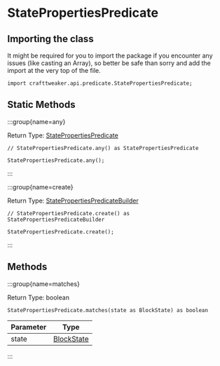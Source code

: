 # StatePropertiesPredicate

## Importing the class

It might be required for you to import the package if you encounter any issues (like casting an Array), so better be safe than sorry and add the import at the very top of the file.
```zenscript
import crafttweaker.api.predicate.StatePropertiesPredicate;
```


## Static Methods

:::group{name=any}

Return Type: [StatePropertiesPredicate](/vanilla/api/predicate/StatePropertiesPredicate)

```zenscript
// StatePropertiesPredicate.any() as StatePropertiesPredicate

StatePropertiesPredicate.any();
```

:::

:::group{name=create}

Return Type: [StatePropertiesPredicateBuilder](/vanilla/api/predicate/builder/StatePropertiesPredicateBuilder)

```zenscript
// StatePropertiesPredicate.create() as StatePropertiesPredicateBuilder

StatePropertiesPredicate.create();
```

:::

## Methods

:::group{name=matches}

Return Type: boolean

```zenscript
StatePropertiesPredicate.matches(state as BlockState) as boolean
```

| Parameter |                    Type                     |
|-----------|---------------------------------------------|
| state     | [BlockState](/vanilla/api/block/BlockState) |


:::


